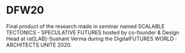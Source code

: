 # DFW20
Final product of the research made in seminar named SCALABLE TECTONICS - SPECULATIVE FUTURES hosted by co-founder &amp; Design Head at rat[LAB]-Sushant Verma during the DigitalFUTURES WORLD : ARCHITECTS UNITE 2020.
